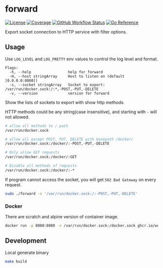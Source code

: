 # forward

[![License](https://img.shields.io/github/license/worldline-go/forward?color=red&style=flat-square)](https://raw.githubusercontent.com/worldline-go/forward/main/LICENSE)
[![Coverage](https://img.shields.io/sonar/coverage/worldline-go_forward?logo=sonarcloud&server=https%3A%2F%2Fsonarcloud.io&style=flat-square)](https://sonarcloud.io/summary/overall?id=worldline-go_forward)
[![GitHub Workflow Status](https://img.shields.io/github/workflow/status/worldline-go/forward/Test?logo=github&style=flat-square&label=ci)](https://github.com/worldline-go/forward/actions)
[![Go Reference](https://pkg.go.dev/badge/github.com/worldline-go/forward.svg)](https://pkg.go.dev/github.com/worldline-go/forward)

Export socket connection to HTTP service with filter options.

## Usage

Use `LOG_LEVEL` and `LOG_PRETTY` env values to control the log level and format.

```
Flags:
  -h, --help                 help for forward
  -H, --host stringArray     Host to listen on (default [0.0.0.0:8080])
  -s, --socket stringArray   Socket to export: /var/run/docker.sock:/:*,-POST,-PUT,-DELETE
  -v, --version              version for forward
```

Show the lists of sockets to export with show http methods.

HTTP methods could be any string(case insensitive), and starting with `-` will not allowed.

```sh
# allow all methods to / path
/var/run/docker.sock

# allow all except POST, PUT, DELETE with basepath /docker/
/var/run/docker.sock:/docker/:-POST,-PUT,-DELETE

# Only allow GET requests
/var/run/docker.sock:/docker/:GET

# Disable all methods of requests
/var/run/docker.sock:/docker/:-*
```

If program cannot access the socket, you will get `502 Bad Gateway` on every request.

```sh
sudo ./forward -s '/var/run/docker.sock:/:-POST,-PUT,-DELETE'
```

### Docker

There are scratch and alpine version of container image.

```sh
docker run -p 8080:8080 -v /var/run/docker.sock:/docker.sock ghcr.io/worldline-go/forward -s /docker.sock:/:-POST,-PUT,-DELETE,-PATCH
```

## Development

Local generate binary

```sh
make build
```
